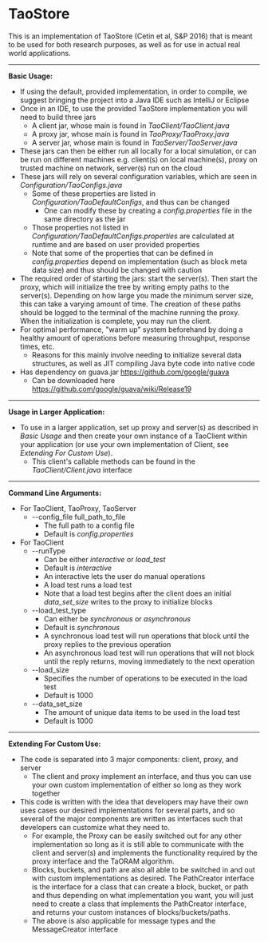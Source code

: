 TaoStore
========
This is an implementation of TaoStore (Cetin et al, S&P 2016) that is meant to be used for both research purposes, as well as for use in actual
real world applications.

***** 

**Basic Usage:**
* If using the default, provided implementation, in order to compile, we suggest bringing the project into a Java IDE such as IntelliJ or Eclipse
* Once in an IDE, to use the provided TaoStore implementation you will need to build three jars
  * A client jar, whose main is found in *TaoClient/TaoClient.java*
  * A proxy jar, whose main is found in *TaoProxy/TaoProxy.java*
  * A server jar, whose main is found in *TaoServer/TaoServer.java*
* These jars can then be either run all locally for a local simulation, or can be run on different 
  machines e.g. client(s) on local machine(s), proxy on trusted machine on network, server(s) run on the cloud
* These jars will rely on several configuration variables, which are seen in *Configuration/TaoConfigs.java*
  * Some of these properties are listed in *Configuration/TaoDefaultConfigs*, and thus can be changed
    * One can modify these by creating a *config.properties* file in the same directory as the jar
  * Those properties not listed in *Configuration/TaoDefaultConfigs.properties* are calculated at runtime and are based
  on user provided properties
  * Note that some of the properties that can be defined in *config.properties* depend on implementation (such as block meta data size)
  and thus should be changed with caution
* The required order of starting the jars: start the server(s). Then start the proxy, which will initialize the tree by writing empty paths to the
  server(s). Depending on how large you made the minimum server size, this can take a varying amount of time. The creation of these paths should 
  be logged to the terminal of the machine running the proxy. When the initialization is complete, you may run the client.
* For optimal performance, "warm up" system beforehand by doing a healthy amount of operations before measuring throughput, response times, etc.
  * Reasons for this mainly involve needing to initialize several data structures, as well as JIT compiling Java byte code into native code
* Has dependency on guava.jar https://github.com/google/guava 
  * Can be downloaded here https://github.com/google/guava/wiki/Release19

*****    
 
**Usage in Larger Application:**
* To use in a larger application, set up proxy and server(s) as described in *Basic Usage* and then create your own instance of a TaoClient within
  your application (or use your own implementation of Client, see *Extending For Custom Use*).
  * This client's callable methods can be found in the *TaoClient/Client.java* interface

***** 
  
**Command Line Arguments:**
* For TaoClient, TaoProxy, TaoServer
  * --config_file full_path_to_file
    * The full path to a config file 
    * Default is *config.properties*
* For TaoClient
  * --runType
    * Can be either *interactive* or *load_test*
    * Default is *interactive*
    * An interactive lets the user do manual operations 
    * A load test runs a load test
    * Note that a load test begins after the client does an initial *data_set_size* writes to the proxy to initialize blocks
  * --load_test_type
    * Can either be *synchronous* or *asynchronous*
    * Default is *synchronous*
    * A synchronous load test will run operations that block until the proxy replies to the previous operation
    * An asynchronous load test will run operations that will not block until the reply returns, moving immediately to the next operation 
  * --load_size
    * Specifies the number of operations to be executed in the load test
    * Default is 1000
  * --data_set_size
    * The amount of unique data items to be used in the load test
    * Default is 1000

***** 

**Extending For Custom Use:**
* The code is separated into 3 major components: client, proxy, and server
  * The client and proxy implement an interface, and thus you can use your own custom implementation of either so long as they work together
* This code is written with the idea that developers may have their own uses cases our desired implementations for several parts, and so several
  of the major components are written as interfaces such that developers can customize what they need to.
  * For example, the Proxy can be easily switched out for any other implementation so long as it is still able to communicate with the client and
  server(s) and implements the functionality required by the proxy interface and the TaORAM algorithm.
  * Blocks, buckets, and path are also all able to be switched in and out with custom implementations as desired. The PathCreator interface is the 
  interface for a class that can create a block, bucket, or path and thus depending on what implementation you want, you will just need to create a
  class that implements the PathCreator interface, and returns your custom instances of blocks/buckets/paths.
  * The above is also applicable for message types and the MessageCreator interface
